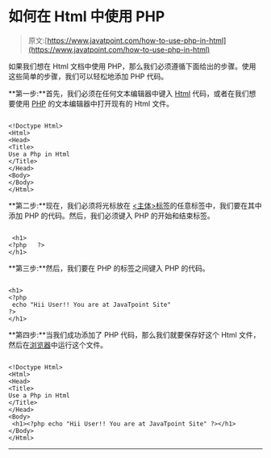 # 如何在 Html 中使用 PHP

> 原文:[https://www.javatpoint.com/how-to-use-php-in-html](https://www.javatpoint.com/how-to-use-php-in-html)

如果我们想在 Html 文档中使用 PHP，那么我们必须遵循下面给出的步骤。使用这些简单的步骤，我们可以轻松地添加 PHP 代码。

**第一步:**首先，我们必须在任何文本编辑器中键入 [Html](https://www.javatpoint.com/html-tutorial) 代码，或者在我们想要使用 [PHP](https://www.javatpoint.com/php-tutorial) 的文本编辑器中打开现有的 Html 文件。

```

<!Doctype Html>
<Html>   
<Head>    
<Title>   
Use a Php in Html
</Title>
</Head>
<Body> 
</Body> 
</Html>

```

**第二步:**现在，我们必须将光标放在 [<主体>标签](https://www.javatpoint.com/html-body-tag)的任意标签中，我们要在其中添加 PHP 的代码。然后，我们必须键入 PHP 的开始和结束标签。

```

 <h1>
<?php   ?>
</h1>

```

**第三步:**然后，我们要在 PHP 的标签之间键入 PHP 的代码。

```

<h1>
<?php
 echo "Hii User!! You are at JavaTpoint Site" 
?>	
</h1>

```

**第四步:**当我们成功添加了 PHP 代码，那么我们就要保存好这个 Html 文件，然后在[浏览器](https://www.javatpoint.com/browsers)中运行这个文件。

```

<!Doctype Html>
<Html>   
<Head>    
<Title>   
Use a Php in Html
</Title>
</Head>
<Body> 
 <h1><?php echo "Hii User!! You are at JavaTpoint Site" ?></h1>
</Body> 
</Html>

```

* * *